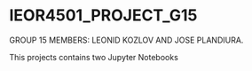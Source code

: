 # IEOR4501_PROJECT_G15
GROUP 15 MEMBERS: LEONID KOZLOV AND JOSE PLANDIURA.

This projects contains two Jupyter Notebooks 
